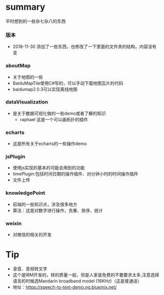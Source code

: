 # summary
平时想到的一些杂七杂八的东西
### 版本
 * 2018-11-30 添加了一些东西，也修改了一下里面的文件夹的结构，内容没有变
### aboutMap
  * 关于地图的一些
   * BaiduMapTile使用C#写的，可以手动下载地图瓦片的代码
   * baidumap2.0.3可以实现离线地图
### dataVisualization
  * 是关于数据可视化做的一些demo或者了解的知识
    * raphael 这是一个可以画拓扑的插件
### echarts
  * 这是所有关于echarts的一些操作demo
### jsPlugin
  * 使用js实现的基本的可能会用到的功能
   * timePlugin:包括时间日期的操作插件、对分钟小时的时间操作插件
   * 文件上传
### knowledgePoint
  * 前端的一些知识点，涉及很多地方
  * 算法：这是对数字进行操作，去重、排序、统计 
### weixin
  * 对微信的相关的开发
# Tip
 * 录音、音频转文字
  * 这个是IBM开发的，转的质量一般，但是人家是免费的不要要求太多,注意选择语言的时候选Mandarin broadband model (16KHz)（这是普通话） 
  * 地址：https://speech-to-text-demo.ng.bluemix.net/

